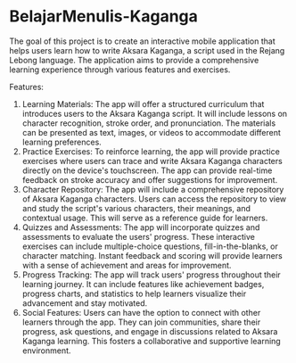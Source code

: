 # BelajarMenulis-Kaganga

The goal of this project is to create an interactive mobile application that helps users learn how to write Aksara Kaganga, a script used in the Rejang Lebong language. The application aims to provide a comprehensive learning experience through various features and exercises.

Features:

1. Learning Materials: The app will offer a structured curriculum that introduces users to the Aksara Kaganga script. It will include lessons on character recognition, stroke order, and pronunciation. The materials can be presented as text, images, or videos to accommodate different learning preferences.
2. Practice Exercises: To reinforce learning, the app will provide practice exercises where users can trace and write Aksara Kaganga characters directly on the device's touchscreen. The app can provide real-time feedback on stroke accuracy and offer suggestions for improvement.
3. Character Repository: The app will include a comprehensive repository of Aksara Kaganga characters. Users can access the repository to view and study the script's various characters, their meanings, and contextual usage. This will serve as a reference guide for learners.
4. Quizzes and Assessments: The app will incorporate quizzes and assessments to evaluate the users' progress. These interactive exercises can include multiple-choice questions, fill-in-the-blanks, or character matching. Instant feedback and scoring will provide learners with a sense of achievement and areas for improvement.
5. Progress Tracking: The app will track users' progress throughout their learning journey. It can include features like achievement badges, progress charts, and statistics to help learners visualize their advancement and stay motivated.
6. Social Features: Users can have the option to connect with other learners through the app. They can join communities, share their progress, ask questions, and engage in discussions related to Aksara Kaganga learning. This fosters a collaborative and supportive learning environment.
